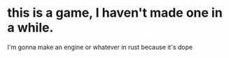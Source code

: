 # this is a game, I haven't made one in a while.

I'm gonna make an engine or whatever in rust because it's dope
